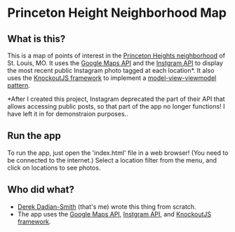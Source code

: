 Princeton Height Neighborhood Map
===============================

## What is this?
This is a map of points of interest in the [Princeton Heights neighborhood](http://princetonheightsneighborhood.org/) of St. Louis, MO. It uses the [Google Maps API](https://developers.google.com/maps/) and the [Instgram API](https://www.instagram.com/developer/) to display the most recent public Instagram photo tagged at each location*. It also uses the [KnockoutJS framework](http://knockoutjs.com/) to implement a [model-view-viewmodel pattern](https://en.wikipedia.org/wiki/Model%E2%80%93view%E2%80%93viewmodel).

*After I created this project, Instagram deprecated the part of their API that allows accessing public posts, so that part of the app no longer functions! I have left it in for demonstraion purposes..

## Run the app
To run the app, just open the 'index.html' file in a web browser! (You need to be connected to the internet.) Select a location filter from the menu, and click on locations to see photos.

## Who did what?
* [Derek Dadian-Smith](https://github.com/dwds) (that's me) wrote this thing from scratch.
* The app uses the [Google Maps API](https://developers.google.com/maps/), [Instgram API](https://www.instagram.com/developer/), and [KnockoutJS framework](http://knockoutjs.com/).
